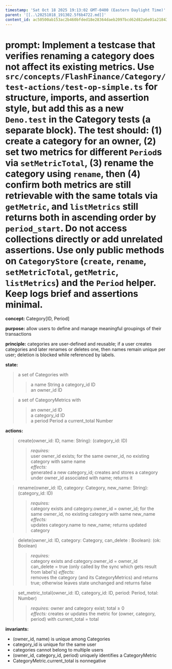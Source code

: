 ```yaml
---
timestamp: 'Sat Oct 18 2025 19:13:02 GMT-0400 (Eastern Daylight Time)'
parent: '[[..\20251018_191302.5f6b4722.md]]'
content_id: ac50500ab153ac2b460bfded18e28364daeb2097bcd62d82a6e01a218438799a
---
```


# prompt: Implement a testcase that verifies **renaming a category does not affect its existing metrics**. Use `src/concepts/FlashFinance/Category/test-actions/test-op-simple.ts` for structure, imports, and assertion style, but add this as a new `Deno.test` in the Category tests (a separate block). The test should: (1) create a category for an owner, (2) set two metrics for different `Period`s via `setMetricTotal`, (3) rename the category using `rename`, then (4) confirm both metrics are still retrievable with the same totals via `getMetric`, and `listMetrics` still returns both in ascending order by `period_start`. Do not access collections directly or add unrelated assertions. Use only public methods on `CategoryStore` (`create`, `rename`, `setMetricTotal`, `getMetric`, `listMetrics`) and the `Period` helper. Keep logs brief and assertions minimal.

**concept:** Category\[ID, Period]

**purpose:** allow users to define and manage meaningful groupings of their transactions

**principle:** categories are user-defined and reusable; if a user creates categories and later renames or deletes one, then names remain unique per user; deletion is blocked while referenced by labels.

**state:**

> a set of Categories with
>
> > a name String
> > a category\_id ID\
> > an owner\_id ID

> a set of CategoryMetrics with
>
> > an owner\_id ID\
> > a category\_id ID\
> > a period Period
> > a current\_total Number

**actions:**

> create(owner\_id: ID, name: String): (category\_id: ID)
>
> > *requires:*\
> > user owner\_id exists; for the same owner\_id, no existing category with same name\
> > *effects:*\
> > generated a new category\_id; creates and stores a category under owner\_id associated with name; returns it

> rename(owner\_id: ID, category: Category, new\_name: String): (category\_id: ID)
>
> > *requires:*\
> > category exists and category.owner\_id = owner\_id; for the same owner\_id, no existing category with same new\_name\
> > *effects:*\
> > updates category.name to new\_name; returns updated category

> delete(owner\_id: ID, category: Category, can\_delete : Boolean): (ok: Boolean)
>
> > *requires:*\
> > category exists and category.owner\_id = owner\_id  \
> > can\_delete = true (only called by the sync which gets result from label's)
> > *effects:*\
> > removes the category (and its CategoryMetrics) and returns true; otherwise leaves state unchanged and returns false

> set\_metric\_total(owner\_id: ID, category\_id: ID, period: Period, total: Number)
>
> > *requires:* owner and category exist; total ≥ 0\
> > *effects:* creates or updates the metric for (owner, category, period) with current\_total = total

**invariants:**

* (owner\_id, name) is unique among Categories
* category\_id is unique for the same user
* categories cannot belong to multiple users
* (owner\_id, category\_id, period) uniquely identifies a CategoryMetric
* CategoryMetric.current\_total is nonnegative
